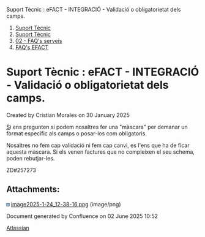 Suport Tècnic : eFACT - INTEGRACIÓ - Validació o obligatorietat dels camps.  

1.  [Suport Tècnic](index.html)
2.  [Suport Tècnic](13893782.html)
3.  [02 - FAQ's serveis](26313393.html)
4.  [FAQ's EFACT](30867754.html)

Suport Tècnic : eFACT - INTEGRACIÓ - Validació o obligatorietat dels camps.
===========================================================================

Created by Cristian Morales on 30 January 2025

[S](https://github.com/ConsorciAOC/eFact/tree/master?tab=readme-ov-file#formato-factura-e)i ens pregunten si podem nosaltres fer una "màscara" per demanar un format específic als camps o posar-los com obligatoris.

  

Nosaltres no fem cap validació ni fem cap canvi, es l'ens que ha de ficar aquesta màscara. Si els venen factures que no compleixen el seu schema, poden rebutjar-les.

ZD#257273

  

  

Attachments:
------------

![](images/icons/bullet_blue.gif) [image2025-1-24\_12-38-16.png](attachments/118555194/118555195.png) (image/png)  

Document generated by Confluence on 02 June 2025 10:52

[Atlassian](http://www.atlassian.com/)